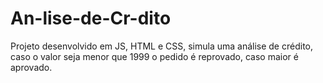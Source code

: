 # An-lise-de-Cr-dito
Projeto desenvolvido em JS, HTML e CSS, simula uma análise de crédito, caso o valor seja menor que 1999 o pedido é reprovado, caso maior é aprovado.
